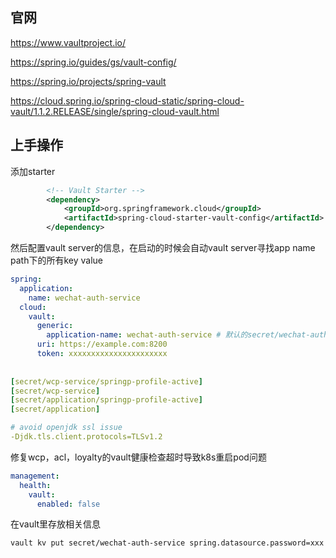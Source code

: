 



## 官网

https://www.vaultproject.io/

https://spring.io/guides/gs/vault-config/

https://spring.io/projects/spring-vault

https://cloud.spring.io/spring-cloud-static/spring-cloud-vault/1.1.2.RELEASE/single/spring-cloud-vault.html





## 上手操作

添加starter

```xml
        <!-- Vault Starter -->
        <dependency>
            <groupId>org.springframework.cloud</groupId>
            <artifactId>spring-cloud-starter-vault-config</artifactId>
        </dependency>
```



然后配置vault server的信息，在启动的时候会自动vault server寻找app name path下的所有key value

```yaml
spring:
  application:
    name: wechat-auth-service
  cloud:
    vault:
      generic:
        application-name: wechat-auth-service # 默认的secret/wechat-auth-service
      uri: https://example.com:8200
      token: xxxxxxxxxxxxxxxxxxxxxx
      
      
[secret/wcp-service/springp-profile-active] 
[secret/wcp-service]
[secret/application/springp-profile-active]
[secret/application]

# avoid openjdk ssl issue
-Djdk.tls.client.protocols=TLSv1.2
```



修复wcp，acl，loyalty的vault健康检查超时导致k8s重启pod问题

```yaml
management:
  health:
    vault:
      enabled: false
```



在vault里存放相关信息

```bash
vault kv put secret/wechat-auth-service spring.datasource.password=xxx
```

